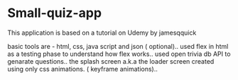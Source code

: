 # Small-quiz-app
This application is based on a tutorial on Udemy by jamesqquick

basic tools are - html, css, java script and json ( optional)..
used flex in html as a testing phase to understand how flex works..
used open trivia db API to genarate questions..
the splash screen a.k.a the loader screen created using only css animations. ( keyframe animations)..
